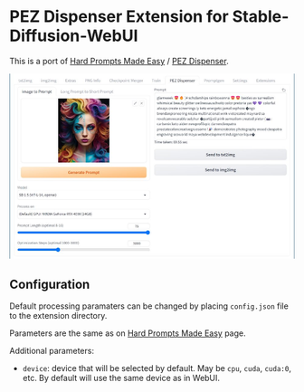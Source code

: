 # PEZ Dispenser Extension for Stable-Diffusion-WebUI

This is a port of [Hard Prompts Made Easy](https://github.com/YuxinWenRick/hard-prompts-made-easy) / [PEZ Dispenser](https://huggingface.co/spaces/tomg-group-umd/pez-dispenser).

![](screenshot.jpg)

## Configuration

Default processing paramaters can be changed by placing `config.json` file to the extension directory.

Parameters are the same as on [Hard Prompts Made Easy](https://github.com/YuxinWenRick/hard-prompts-made-easy) page.

Additional parameters:

- `device`: device that will be selected by default. May be `cpu`, `cuda`, `cuda:0`, etc. By default will use the same device as in WebUI.
